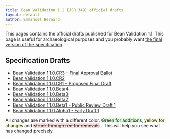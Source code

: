 ```yaml
---
title: Bean Validation 1.1 (JSR 349) official drafts
layout: default
author: Emmanuel Bernard
---
```


This pages contains the official drafts published for Bean Validation 1.1.
This page is useful for archaeological purposes and you probably want [the
final version of the specification](/1.1/).

## Specification Drafts

* [Bean Validation 1.1.0.CR3 - Final Approval Ballot](spec/1.1.0.cr3/)
* [Bean Validation 1.1.0.CR2](spec/1.1.0.cr2/)
* [Bean Validation 1.1.0.CR1 - Proposed Final Draft](spec/1.1.0.cr1/)
* [Bean Validation 1.1.0.Beta4](spec/1.1.0.beta4/)
* [Bean Validation 1.1.0.Beta3](spec/1.1.0.beta3/)
* [Bean Validation 1.1.0.Beta2](spec/1.1.0.beta2/)
* [Bean Validation 1.1.0.Beta1  - Public Review Draft 1](spec/1.1.0.beta1/)
* [Bean Validation 1.1.0.Alpha1 - Early Draft 1](spec/1.1.0.alpha1/)  

All changes are marked with a different
color. <span style="background-color:#DDFFDD;">Green for additions</span>,
<span style="background-color:#FFFFDD;">yellow for changes</span> and
<span style="text-decoration: line-through;background-color: #FFDDDD;">struck through red for removals</span>
. This will help you see what has changed precisely.
